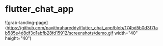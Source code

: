 # flutter_chat_app

![grab-landing-page](https://github.com/pavithrahareddy/flutter_chat_app/blob/174bd5b0d3f7fab585e4d8df3d1abfb28fd15912/screenshots/demo.gif width="40" height="40")

